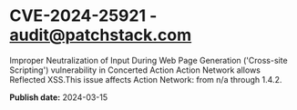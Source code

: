 # CVE-2024-25921 - audit@patchstack.com

Improper Neutralization of Input During Web Page Generation ('Cross-site Scripting') vulnerability in Concerted Action Action Network allows Reflected XSS.This issue affects Action Network: from n/a through 1.4.2.



**Publish date:** 2024-03-15
